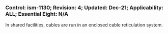 ### Control: ism-1130; Revision: 4; Updated: Dec-21; Applicability: ALL; Essential Eight: N/A
<p>In shared facilities, cables are run in an enclosed cable reticulation system.</p>
